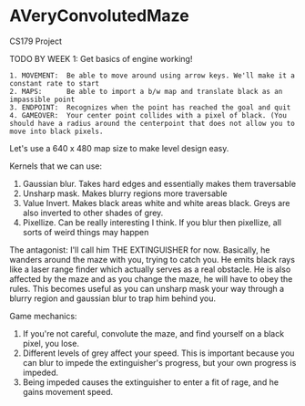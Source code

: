 # AVeryConvolutedMaze
CS179 Project

TODO BY WEEK 1:
  Get basics of engine working!
  
    1. MOVEMENT:  Be able to move around using arrow keys. We'll make it a constant rate to start
    2. MAPS:      Be able to import a b/w map and translate black as an impassible point
    3. ENDPOINT:  Recognizes when the point has reached the goal and quit
    4. GAMEOVER:  Your center point collides with a pixel of black. (You should have a radius around the centerpoint that does not allow you to move into black pixels.
Let's use a 640 x 480 map size to make level design easy.

Kernels that we can use:
  1. Gaussian blur. Takes hard edges and essentially makes them traversable
  2. Unsharp mask. Makes blurry regions more traversable
  3. Value Invert. Makes black areas white and white areas black. Greys are also inverted to other shades of grey.
  4. Pixellize. Can be really interesting I think. If you blur then pixellize, all sorts of weird things may happen
  
The antagonist:
I'll call him THE EXTINGUISHER for now. Basically, he wanders around the maze with you, trying to catch you. He emits black rays like a laser range finder which actually serves as a real obstacle. He is also affected by the maze and as you change the maze, he will have to obey the rules. This becomes useful as you can unsharp mask your way through a blurry region and gaussian blur to trap him behind you.

Game mechanics:
  1. If you're not careful, convolute the maze, and find yourself on a black pixel, you lose.
  2. Different levels of grey affect your speed. This is important because you can blur to impede the extinguisher's progress, but your own progress is impeded.
  3. Being impeded causes the extinguisher to enter a fit of rage, and he gains movement speed.
